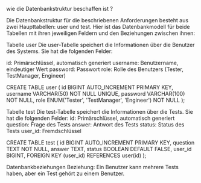 

wie die Datenbankstruktur beschaffen ist ?

Die Datenbankstruktur für die beschriebenen Anforderungen besteht aus zwei Haupttabellen: user und test. Hier ist das Datenbankmodell für beide Tabellen mit ihren jeweiligen Feldern und den Beziehungen zwischen ihnen:

Tabelle user
Die user-Tabelle speichert die Informationen über die Benutzer des Systems. Sie hat die folgenden Felder:

id: Primärschlüssel, automatisch generiert
username: Benutzername, eindeutiger Wert
password: Passwort
role: Rolle des Benutzers (Tester, TestManager, Engineer)

CREATE TABLE user (
    id BIGINT AUTO_INCREMENT PRIMARY KEY,
    username VARCHAR(50) NOT NULL UNIQUE,
    password VARCHAR(100) NOT NULL,
    role ENUM('Tester', 'TestManager', 'Engineer') NOT NULL
);


Tabelle test
Die test-Tabelle speichert die Informationen über die Tests. Sie hat die folgenden Felder:
id: Primärschlüssel, automatisch generiert
question: Frage des Tests
answer: Antwort des Tests 
status: Status des Tests 
user_id: Fremdschlüssel

CREATE TABLE test (
    id BIGINT AUTO_INCREMENT PRIMARY KEY,
    question TEXT NOT NULL,
    answer TEXT,
    status BOOLEAN DEFAULT FALSE,
    user_id BIGINT,
    FOREIGN KEY (user_id) REFERENCES user(id)
);

Datenbankbeziehungen
Beziehung: Ein Benutzer kann mehrere Tests haben, aber ein Test gehört zu einem Benutzer.
